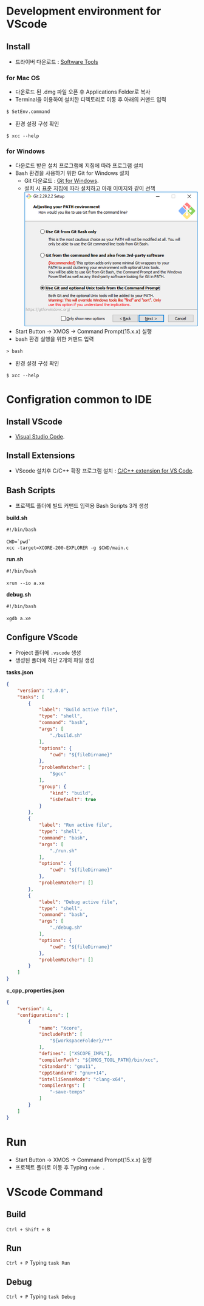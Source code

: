 # Development environment for VScode

## Install
- 드라이버 다운로드 : [Software Tools](https://www.xmos.ai/software-tools)

### for Mac OS
- 다운로드 된 .dmg 파일 오픈 후 Applications Folder로 복사
- Terminal을 이용하여 설치한 디렉토리로 이동 후 아래의 커맨드 입력
```shell
$ SetEnv.command
```
- 환경 설정 구성 확인
```shell
$ xcc --help
```

### for Windows
- 다운로드 받은 설치 프로그램에 지침에 따라 프로그램 설치
- Bash 환경을 사용하기 위한 Git for Windows 설치
	- Git 다운로드 : [Git for Windows](https://git-scm.com/downloads).
	- 설치 시 표준 지침에 따라 설치하고 아래 이미지와 같이 선책
		![install windows setting](/image/git_for_windows.png)
- Start Button ->  XMOS -> Command Prompt(15.x.x) 실행
- bash 환경 실행을 위한 커맨드 입력
```shell
> bash
```
- 환경 설정 구성 확인
```shell
$ xcc --help
```

# Configration common to IDE
## Install VScode
- [Visual Studio Code](https://code.visualstudio.com/).

## Install Extensions
- VScode 설치후 C/C++ 확장 프로그램 설치 : [C/C++ extension for VS Code](https://marketplace.visualstudio.com/items?itemName=ms-vscode.cpptools).

## Bash Scripts
- 프로젝트 폴더에 빌드 커맨드 입력용 Bash Scripts 3개 생성

**build.sh**
```shell
#!/bin/bash

CWD=`pwd`
xcc -target=XCORE-200-EXPLORER -g $CWD/main.c
```

**run.sh**
```shell
#!/bin/bash

xrun --io a.xe
```

**debug.sh**
```shell
#!/bin/bash

xgdb a.xe
```

## Configure VScode
- Project 폴더에 `.vscode` 생성
- 생성된 폴더에 하단 2개의 파일 생성

**tasks.json**
```json
{
	"version": "2.0.0",
	"tasks": [
		{
			"label": "Build active file",
			"type": "shell",
			"command": "bash",
			"args": [
				"./build.sh"
			],
			"options": {
				"cwd": "${fileDirname}"
			},
			"problemMatcher": [
				"$gcc"
			],
			"group": {
				"kind": "build",
				"isDefault": true
			}
		},
		{
			"label": "Run active file",
			"type": "shell",
			"command": "bash",
			"args": [
				"./run.sh"
			],
			"options": {
				"cwd": "${fileDirname}"
			},
			"problemMatcher": []
		},
		{
			"label": "Debug active file",
			"type": "shell",
			"command": "bash",
			"args": [
				"./debug.sh"
			],
			"options": {
				"cwd": "${fileDirname}"
			},
			"problemMatcher": []
		}
	]
}
```

**c_cpp_properties.json**
```json
{
    "version": 4,
    "configurations": [
        {
            "name": "Xcore",
            "includePath": [
                "${workspaceFolder}/**"
            ],
            "defines": ["XSCOPE_IMPL"],
            "compilerPath": "${XMOS_TOOL_PATH}/bin/xcc",
            "cStandard": "gnu11",
            "cppStandard": "gnu++14",
            "intelliSenseMode": "clang-x64",
            "compilerArgs": [
                "-save-temps"
            ]
        }
    ]
}
```


# Run
- Start Button ->  XMOS -> Command Prompt(15.x.x) 실행
- 프로젝트 폴더로 이동 후 Typing `code .`


# VScode Command
## Build
`Ctrl + Shift + B`

## Run
`Ctrl + P` 
Typing `task Run`

## Debug
`Ctrl + P` 
Typing `task Debug`